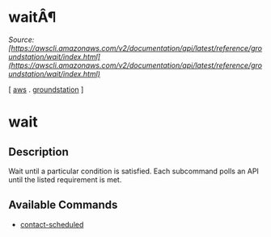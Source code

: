 # waitÂ¶

*Source: [https://awscli.amazonaws.com/v2/documentation/api/latest/reference/groundstation/wait/index.html](https://awscli.amazonaws.com/v2/documentation/api/latest/reference/groundstation/wait/index.html)*

[ [aws](https://awscli.amazonaws.com/v2/documentation/api/latest/reference/index.html#cli-aws) . [groundstation](https://awscli.amazonaws.com/v2/documentation/api/latest/reference/groundstation/index.html#cli-aws-groundstation) ]

# wait

## Description

Wait until a particular condition is satisfied. Each subcommand polls an API until the listed requirement is met.

## Available Commands

- [contact-scheduled](https://awscli.amazonaws.com/v2/documentation/api/latest/reference/groundstation/wait/contact-scheduled.html)